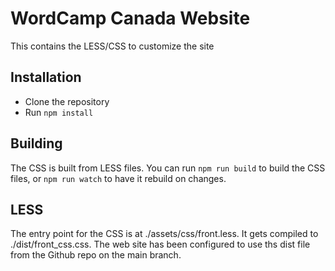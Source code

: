 # WordCamp Canada Website

This contains the LESS/CSS to customize the site

## Installation

- Clone the repository
- Run ```npm install```

## Building

The CSS is built from LESS files.  You can run ```npm run build``` to build the CSS files, or ```npm run watch``` to have it rebuild on changes.

## LESS

The entry point for the CSS is at ./assets/css/front.less.  It gets compiled to ./dist/front_css.css.   The web site has been configured to use ths dist file from the Github repo on the main branch.  